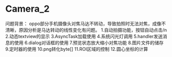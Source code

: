 # Camera_2
问题背景：
oppo部分手机摄像头对焦马达不转动，导致拍照时无法对焦，成像不清晰，原因分析是马达转动的线性变化有问题。
1.自动拍摄功能，按钮自动点击/n
2.动态textview的显示
3.AsyncTask加载使用
4.系统闪光灯调用
5.handler发送消息的使用
6.dialog对话框的使用
7.预览状态放大缩小对焦功能
8.图片文件的储存
9.定时器的使用
10.png转化byte[]
11.ROI区域的控制
12.圆心坐标的计算
